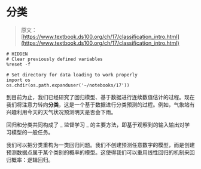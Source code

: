 # 分类

> 原文：[https://www.textbook.ds100.org/ch/17/classification_intro.html](https://www.textbook.ds100.org/ch/17/classification_intro.html)

```
# HIDDEN
# Clear previously defined variables
%reset -f

# Set directory for data loading to work properly
import os
os.chdir(os.path.expanduser('~/notebooks/17'))

```

到目前为止，我们已经研究了回归模型、基于数据进行连续数值估计的过程。现在我们将注意力转向**分类**，这是一个基于数据进行分类预测的过程。例如，气象站有兴趣利用今天的天气状况预测明天是否会下雨。

回归和分类共同构成了 _ 监督学习 _ 的主要方法，即基于观察到的输入输出对学习模型的一般任务。

我们可以把分类重构为一类回归问题。我们不创建预测任意数字的模型，而是创建预测数据点属于某个类别的概率的模型。这使得我们可以重用线性回归的机制来回归概率：逻辑回归。